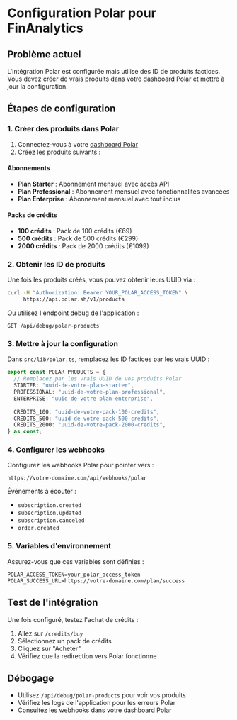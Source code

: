 # Configuration Polar pour FinAnalytics

## Problème actuel

L'intégration Polar est configurée mais utilise des ID de produits factices. Vous devez créer de vrais produits dans votre dashboard Polar et mettre à jour la configuration.

## Étapes de configuration

### 1. Créer des produits dans Polar

1. Connectez-vous à votre [dashboard Polar](https://polar.sh/dashboard)
2. Créez les produits suivants :

#### Abonnements
- **Plan Starter** : Abonnement mensuel avec accès API
- **Plan Professional** : Abonnement mensuel avec fonctionnalités avancées
- **Plan Enterprise** : Abonnement mensuel avec tout inclus

#### Packs de crédits
- **100 crédits** : Pack de 100 crédits (€69)
- **500 crédits** : Pack de 500 crédits (€299)
- **2000 crédits** : Pack de 2000 crédits (€1099)

### 2. Obtenir les ID de produits

Une fois les produits créés, vous pouvez obtenir leurs UUID via :

```bash
curl -H "Authorization: Bearer YOUR_POLAR_ACCESS_TOKEN" \
     https://api.polar.sh/v1/products
```

Ou utilisez l'endpoint debug de l'application :
```
GET /api/debug/polar-products
```

### 3. Mettre à jour la configuration

Dans `src/lib/polar.ts`, remplacez les ID factices par les vrais UUID :

```typescript
export const POLAR_PRODUCTS = {
  // Remplacez par les vrais UUID de vos produits Polar
  STARTER: "uuid-de-votre-plan-starter",
  PROFESSIONAL: "uuid-de-votre-plan-professional", 
  ENTERPRISE: "uuid-de-votre-plan-enterprise",
  
  CREDITS_100: "uuid-de-votre-pack-100-credits",
  CREDITS_500: "uuid-de-votre-pack-500-credits",
  CREDITS_2000: "uuid-de-votre-pack-2000-credits",
} as const;
```

### 4. Configurer les webhooks

Configurez les webhooks Polar pour pointer vers :
```
https://votre-domaine.com/api/webhooks/polar
```

Événements à écouter :
- `subscription.created`
- `subscription.updated` 
- `subscription.canceled`
- `order.created`

### 5. Variables d'environnement

Assurez-vous que ces variables sont définies :

```env
POLAR_ACCESS_TOKEN=your_polar_access_token
POLAR_SUCCESS_URL=https://votre-domaine.com/plan/success
```

## Test de l'intégration

Une fois configuré, testez l'achat de crédits :

1. Allez sur `/credits/buy`
2. Sélectionnez un pack de crédits
3. Cliquez sur "Acheter"
4. Vérifiez que la redirection vers Polar fonctionne

## Débogage

- Utilisez `/api/debug/polar-products` pour voir vos produits
- Vérifiez les logs de l'application pour les erreurs Polar
- Consultez les webhooks dans votre dashboard Polar